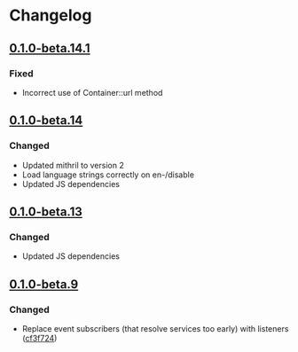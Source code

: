 # Changelog

## [0.1.0-beta.14.1](https://github.com/flarum/akismet/compare/v0.1.0-beta.14...v0.1.0-beta.14.1)

### Fixed
- Incorrect use of Container::url method

## [0.1.0-beta.14](https://github.com/flarum/akismet/compare/v0.1.0-beta.13...v0.1.0-beta.14)

### Changed
- Updated mithril to version 2
- Load language strings correctly on en-/disable
- Updated JS dependencies

## [0.1.0-beta.13](https://github.com/flarum/akismet/compare/v0.1.0-beta.12...v0.1.0-beta.13)

### Changed
- Updated JS dependencies

## [0.1.0-beta.9](https://github.com/flarum/akismet/compare/v0.1.0-beta.8...v0.1.0-beta.9)

### Changed
- Replace event subscribers (that resolve services too early) with listeners ([cf3f724](https://github.com/flarum/akismet/commit/cf3f724bafbcf901a41cb76dfe44c896debde241))


